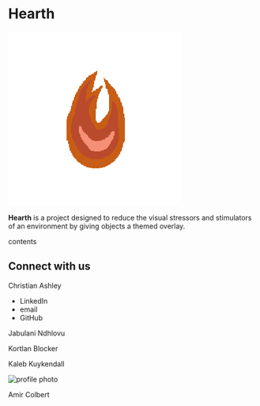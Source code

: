 # Hearth

![Hearth Logo](./img/HearthLogo%20-%20PixelArt.png)

**Hearth** is a project designed to reduce the visual stressors and stimulators of an environment by giving objects a themed overlay.

contents


## Connect with us

Christian Ashley
* LinkedIn
* email
* GitHub

Jabulani Ndhlovu

Kortlan Blocker

Kaleb Kuykendall

![profile photo](placeholder)

Amir Colbert
